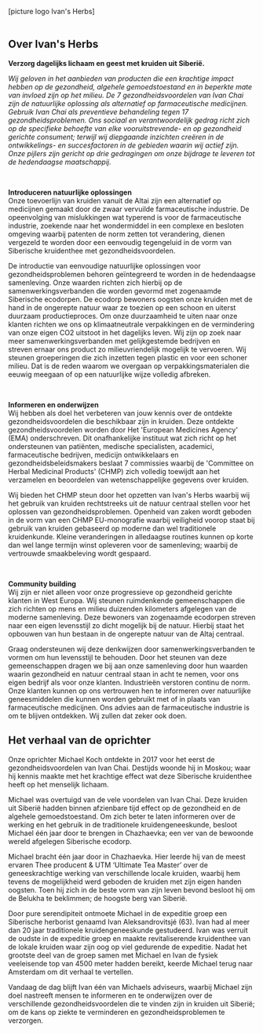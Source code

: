 [picture logo Ivan's Herbs] <br><br>

## Over Ivan's Herbs 

**Verzorg dagelijks lichaam en geest met kruiden uit Siberië.**

_Wij geloven in het aanbieden van producten die een krachtige impact hebben op de gezondheid, algehele gemoedstoestand en in beperkte mate van invloed zijn op het milieu. De 7 gezondheidsvoordelen van Ivan Chai zijn de natuurlijke oplossing als alternatief op farmaceutische medicijnen. Gebruik Ivan Chai als preventieve behandeling tegen 17 gezondheidsproblemen. Ons sociaal en verantwoordelijk gedrag richt zich op de specifieke behoefte van elke vooruitstrevende- en op gezondheid gerichte consument; terwijl wij diepgaande inzichten creëren in de ontwikkelings- en succesfactoren in de gebieden waarin wij actief zijn. Onze pijlers zijn gericht op drie gedragingen om onze bijdrage te leveren tot de hedendaagse maatschappij._

<br>

**Introduceren natuurlijke oplossingen** <br>
Onze toevoerlijn van kruiden vanuit de Altai zijn een alternatief op medicijnen gemaakt door de zwaar vervuilde farmaceutische industrie. De opeenvolging van mislukkingen wat typerend is voor de farmaceutische industrie, zoekende naar het wondermiddel in een complexe en besloten omgeving waarbij patenten de norm zetten tot verandering, dienen vergezeld te worden door een eenvoudig tegengeluid in de vorm van Siberische kruidenthee met gezondheidsvoordelen. 

De introductie van eenvoudige natuurlijke oplossingen voor gezondheidsproblemen behoren geïntegreerd te worden in de hedendaagse samenleving. Onze waarden richten zich hierbij op de samenwerkingsverbanden die worden gevormd met zogenaamde Siberische ecodorpen. De ecodorp bewoners oogsten onze kruiden met de hand in de ongerepte natuur waar ze toezien op een schoon en uiterst duurzaam productieproces. Om onze duurzaamheid te uiten naar onze klanten richten we ons op klimaatneutrale verpakkingen en de vermindering van onze eigen CO2 uitstoot in het dagelijks leven. Wij zijn op zoek naar meer samenwerkingsverbanden met gelijkgestemde bedrijven en streven ernaar ons product zo milieuvriendelijk mogelijk te vervoeren. Wij steunen groeperingen die zich inzetten tegen plastic en voor een schoner milieu. Dat is de reden waarom we overgaan op verpakkingsmaterialen die eeuwig meegaan of op een natuurlijke wijze volledig afbreken.

<br>

**Informeren en onderwijzen** <br>
Wij hebben als doel het verbeteren van jouw kennis over de ontdekte gezondheidsvoordelen die beschikbaar zijn in kruiden. Deze ontdekte gezondheidsvoordelen worden door Het 'European Medicines Agency' (EMA) onderschreven. Dit onafhankelijke instituut wat zich richt op het ondersteunen van patiënten, medische specialisten, academici, farmaceutische bedrijven, medicijn ontwikkelaars en gezondheidsbeleidsmakers beslaat 7 commissies waarbij de 'Committee on Herbal Medicinal Products' (CHMP) zich volledig toewijdt aan het verzamelen en beoordelen van wetenschappelijke gegevens over kruiden. 

Wij bieden het CHMP steun door het opzetten van Ivan's Herbs waarbij wij het gebruik van kruiden rechtstreeks uit de natuur centraal stellen voor het oplossen van gezondheidsproblemen. Openheid van zaken wordt geboden in de vorm van een CHMP EU-monografie waarbij veiligheid voorop staat bij gebruik van kruiden gebaseerd op moderne dan wel traditionele kruidenkunde. Kleine veranderingen in alledaagse routines kunnen op korte dan wel lange termijn winst opleveren voor de samenleving; waarbij de vertrouwde smaakbeleving wordt gespaard. 

<br>

**Community building** <br>
Wij zijn er niet alleen voor onze progressieve op gezondheid gerichte klanten in West Europa. Wij steunen ruimdenkende gemeenschappen die zich richten op mens en milieu duizenden kilometers afgelegen van de moderne samenleving. Deze bewoners van zogenaamde ecodorpen streven naar een eigen levensstijl zo dicht mogelijk bij de natuur. Hierbij staat het opbouwen van hun bestaan in de ongerepte natuur van de Altaj centraal. 

Graag ondersteunen wij deze denkwijzen door samenwerkingsverbanden te vormen om hun levensstijl te behouden. Door het steunen van deze gemeenschappen dragen we bij aan onze samenleving door hun waarden waarin gezondheid en natuur centraal staan in acht te nemen, voor ons eigen bedrijf als voor onze klanten. Industrieën verstoren continu de norm. Onze klanten kunnen op ons vertrouwen hen te informeren over natuurlijke geneesmiddelen die kunnen worden gebruikt met of in plaats van farmaceutische medicijnen. Ons advies aan de farmaceutische industrie is om te blijven ontdekken. Wij zullen dat zeker ook doen.



## Het verhaal van de oprichter

Onze oprichter Michael Koch ontdekte in 2017 voor het eerst de gezondheidsvoordelen van Ivan Chai. Destijds woonde hij in Moskou; waar hij kennis maakte met het krachtige effect wat deze Siberische kruidenthee heeft op het menselijk lichaam. 

Michael was overtuigd van de vele voordelen van Ivan Chai. Deze kruiden uit Siberië hadden binnen afzienbare tijd effect op de gezondheid en de algehele gemoedstoestand. Om zich beter te laten informeren over de werking en het gebruik in de traditionele kruidengeneeskunde, besloot Michael één jaar door te brengen in Chazhaevka; een ver van de bewoonde wereld afgelegen Siberische ecodorp. 

Michael bracht één jaar door in Chazhaevka. Hier leerde hij van de meest ervaren Thee producent & UTM ‘Ultimate Tea Master’ over de geneeskrachtige werking van verschillende locale kruiden, waarbij hem tevens de mogelijkheid werd geboden de kruiden met zijn eigen handen oogsten. Toen hij zich in de beste vorm van zijn leven bevond besloot hij om de Belukha te beklimmen; de hoogste berg van Siberië.

Door pure serendipiteit ontmoete Michael in de expeditie groep een Siberische herborist genaamd Ivan Aleksandrovitsjé (63). Ivan had al meer dan 20 jaar traditionele kruidengeneeskunde gestudeerd. Ivan was verruit de oudste in de expeditie groep en maakte revitaliserende kruidenthee van de lokale kruiden waar zijn oog op viel gedurende de expeditie. Nadat het grootste deel van de groep samen met Michael en Ivan de fysiek veeleisende top van 4500 meter hadden bereikt, keerde Michael terug naar Amsterdam om dit verhaal te vertellen. 

Vandaag de dag blijft Ivan één van Michaels adviseurs, waarbij Michael zijn doel nastreeft mensen te informeren en te onderwijzen over de verschillende gezondheidsvoordelen die te vinden zijn in kruiden uit Siberië; om de kans op ziekte te verminderen en gezondheidsproblemen te verzorgen. 

